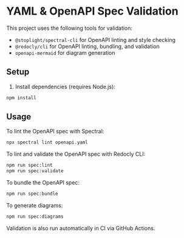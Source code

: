 # YAML & OpenAPI Spec Validation

This project uses the following tools for validation:

- `@stoplight/spectral-cli` for OpenAPI linting and style checking
- `@redocly/cli` for OpenAPI linting, bundling, and validation
- `openapi-mermaid` for diagram generation

## Setup

1. Install dependencies (requires Node.js):

```sh
npm install
```

## Usage

To lint the OpenAPI spec with Spectral:

```sh
npx spectral lint openapi.yaml
```

To lint and validate the OpenAPI spec with Redocly CLI:

```sh
npm run spec:lint
npm run spec:validate
```

To bundle the OpenAPI spec:

```sh
npm run spec:bundle
```

To generate diagrams:

```sh
npm run spec:diagrams
```

Validation is also run automatically in CI via GitHub Actions.
